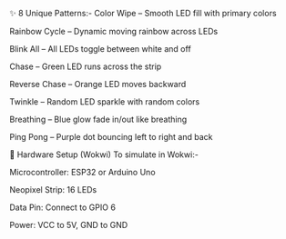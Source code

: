 ✨ 8 Unique Patterns:-
Color Wipe – Smooth LED fill with primary colors

Rainbow Cycle – Dynamic moving rainbow across LEDs

Blink All – All LEDs toggle between white and off

Chase – Green LED runs across the strip

Reverse Chase – Orange LED moves backward

Twinkle – Random LED sparkle with random colors

Breathing – Blue glow fade in/out like breathing

Ping Pong – Purple dot bouncing left to right and back

🔧 Hardware Setup (Wokwi)
To simulate in Wokwi:-

Microcontroller: ESP32 or Arduino Uno

Neopixel Strip: 16 LEDs

Data Pin: Connect to GPIO 6

Power: VCC to 5V, GND to GND
